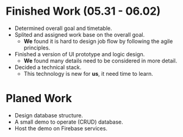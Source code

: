 # Finished Work (05.31 - 06.02)
* Determined overall goal and timetable. 
* Splited and assigned work base on the overall goal. 
  * **We** found it is hard to design job flow by following the agile principles. 
* Finished a version of UI prototype and logic design.
  * **We** found many details need to be considered in more detail.
* Decided a technical stack. 
  * This technology is new for **us**, it need time to learn. 

# Planed Work
* Design database structure.
* A small demo to operate (CRUD) database. 
* Host the demo on Firebase services. 